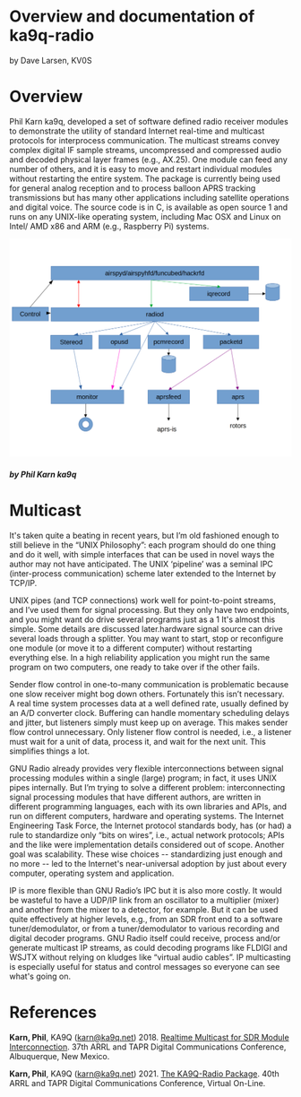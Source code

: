 
# Overview and documentation of ka9q-radio

by Dave Larsen, KV0S



# Overview

Phil Karn ka9q, developed a set of software defined radio receiver modules to demonstrate the utility of standard Internet real-time and multicast protocols for interprocess communication. The multicast streams convey complex digital IF sample streams, uncompressed and compressed audio and decoded physical layer frames (e.g., AX.25). One module can feed any number of others, and it is easy to move and restart individual modules without restarting the entire system. The package is currently being used for general analog reception and to process balloon APRS tracking transmissions but has many other applications including satellite operations and digital voice. The source code is in C, is available as open source 1 and runs on any UNIX-like operating system, including Mac OSX and Linux on Intel/ AMD x86 and ARM (e.g., Raspberry Pi) systems.


![Example flow diagram](images/ka9q-radio-image.png)

##### by Phil Karn ka9q

# Multicast

It's taken quite a beating in recent years, but I’m old fashioned enough to still believe in the “UNIX Philosophy”: each program should do one thing and do it well, with simple interfaces that can be used in novel ways the author may not have anticipated. The UNIX ‘pipeline’ was a seminal IPC (inter-process communication) scheme later extended to the Internet by TCP/IP.

UNIX pipes (and TCP connections) work well for point-to-point streams, and I’ve used them for signal processing. But they only have two endpoints, and you might want do drive several programs just as a 1 It's almost this simple. Some details are discussed later.hardware signal source can drive several loads through a splitter. You may want to start, stop or reconfigure one module (or move it to a different computer) without restarting everything else. In a high reliability application you might run the same program on two computers, one ready to take over if the other fails.

Sender flow control in one-to-many communication is problematic because one slow receiver might bog down others. Fortunately this isn’t necessary. A real time system processes data at a well defined rate, usually defined by an A/D converter clock. Buffering can handle momentary scheduling delays and jitter, but listeners simply must keep up on average. This makes sender flow control unnecessary.  Only listener flow control is needed, i.e., a listener must wait for a unit of data, process it, and wait for
the next unit. This simplifies things a lot.

GNU Radio already provides very flexible interconnections between signal processing modules within a single (large) program; in fact, it uses UNIX pipes internally. But I’m trying to solve a different problem: interconnecting signal processing modules that have different authors, are written in different programming languages, each with its own libraries and APIs, and run on different computers, hardware and operating systems. The Internet Engineering Task Force, the Internet protocol standards body, has (or had) a rule to standardize only “bits on wires”, i.e., actual network protocols; APIs and the like were implementation details considered out of scope. Another goal was scalability. These wise
choices -- standardizing just enough and no more -- led to the Internet's near-universal adoption by just about every computer, operating system and application.

IP is more flexible than GNU Radio’s IPC but it is also more costly. It would be wasteful to have a UDP/IP link from an oscillator to a multiplier (mixer) and another from the mixer to a detector, for example. But it can be used quite effectively at higher levels, e.g., from an SDR front end to a software tuner/demodulator, or from a tuner/demodulator to various recording and digital decoder programs. GNU Radio itself could receive, process and/or generate multicast IP streams, as could decoding programs like FLDIGI and WSJTX without relying on kludges like “virtual audio cables”. IP multicasting is especially useful for status and control messages so everyone can see what's going on.



# References


**Karn, Phil**, KA9Q (karn@ka9q.net) 2018. [Realtime Multicast for SDR Module Interconnection](https://tapr.org/40th-annual-arrl-and-tapr-digital-communications-conference/). 37th ARRL and TAPR Digital Communications Conference, Albuquerque, New Mexico.

**Karn, Phil**, KA9Q (karn@ka9q.net) 2021. [The KA9Q-Radio Package](https://tapr.org/37th-arrl-and-tapr-digital-communications-conference/). 40th ARRL and TAPR Digital Communications Conference, Virtual On-Line.




